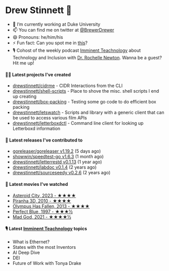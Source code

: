 
# Drew Stinnett 👋

- 🔭 I’m currently working at Duke University
- 📫 You can find me on twitter at [@BrewerDrewer](https://twitter.com/BrewerDrewer)
- 😄 Pronouns: he/him/his
- ⚡ Fun fact: Can you spot me in [this](https://www.youtube.com/watch?v=oL9WnB0qHBA)?
- 🎙 Cohost of the weekly podcast [Imminent Teachnology](https://podcast.imminentteachnology.com/) about Technology and Inclusion with [Dr. Rochelle Newton](https://www.linkedin.com/in/drrochellenewton/). Wanna be a guest? Hit me up!

#### 👨‍💻 Latest projects I've created
- [drewstinnett/cidrme](https://github.com/drewstinnett/cidrme) - CIDR Interactions from the CLI
- [drewstinnett/shell-scripts](https://github.com/drewstinnett/shell-scripts) - Place to shove the misc. shell scripts I end up creating
- [drewstinnett/box-packing](https://github.com/drewstinnett/box-packing) - Testing some go code to do efficient box packing
- [drewstinnett/letswatch](https://github.com/drewstinnett/letswatch) - Scripts and library with a generic client that can be used to access various film APIs
- [drewstinnett/letterboxdctl](https://github.com/drewstinnett/letterboxdctl) - Command line client for looking up Letterboxd information

#### 🚀 Latest releases I've contributed to
- [goreleaser/goreleaser v1.19.2](https://github.com/goreleaser/goreleaser/releases/tag/v1.19.2) (5 days ago)
- [showwin/speedtest-go v1.6.3](https://github.com/showwin/speedtest-go/releases/tag/v1.6.3) (1 month ago)
- [drewstinnett/letterrestd v0.1.13](https://github.com/drewstinnett/letterrestd/releases/tag/v0.1.13) (1 year ago)
- [drewstinnett/labdoc v0.1.4](https://github.com/drewstinnett/labdoc/releases/tag/v0.1.4) (2 years ago)
- [drewstinnett/sourceseedy v0.2.6](https://github.com/drewstinnett/sourceseedy/releases/tag/v0.2.6) (2 years ago)

#### 🍿 Latest movies I've watched
- [Asteroid City, 2023 - ★★★★](https://letterboxd.com/mondodrew/film/asteroid-city/)
- [Piranha 3D, 2010 - ★★★★](https://letterboxd.com/mondodrew/film/piranha-3d/)
- [Olympus Has Fallen, 2013 - ★★★★](https://letterboxd.com/mondodrew/film/olympus-has-fallen/)
- [Perfect Blue, 1997 - ★★★½](https://letterboxd.com/mondodrew/film/perfect-blue/1/)
- [Mad God, 2021 - ★★★★½](https://letterboxd.com/mondodrew/film/mad-god/1/)

#### 🎙 Latest [Imminent Teachnology](https://podcast.imminentteachnology.com/) topics
- What is Ethernet?
- States with the most Inventors
- AI Deep Dive
- DEI
- Future of Work with Tonya Drake
